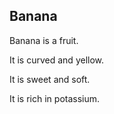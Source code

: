 ## Banana

Banana is a fruit.

It is curved and yellow.

It is sweet and soft.

It is rich in potassium.
